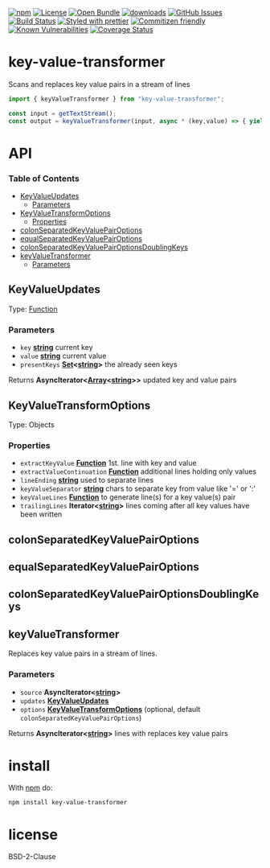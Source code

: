[![npm](https://img.shields.io/npm/v/key-value-transformer.svg)](https://www.npmjs.com/package/key-value-transformer)
[![License](https://img.shields.io/badge/License-BSD%203--Clause-blue.svg)](https://opensource.org/licenses/BSD-3-Clause)
[![Open Bundle](https://bundlejs.com/badge-light.svg)](https://bundlejs.com/?q=key-value-transformer)
[![downloads](http://img.shields.io/npm/dm/key-value-transformer.svg?style=flat-square)](https://npmjs.org/package/key-value-transformer)
[![GitHub Issues](https://img.shields.io/github/issues/arlac77/key-value-transformer.svg?style=flat-square)](https://github.com/arlac77/key-value-transformer/issues)
[![Build Status](https://img.shields.io/endpoint.svg?url=https%3A%2F%2Factions-badge.atrox.dev%2Farlac77%2Fkey-value-transformer%2Fbadge\&style=flat)](https://actions-badge.atrox.dev/arlac77/key-value-transformer/goto)
[![Styled with prettier](https://img.shields.io/badge/styled_with-prettier-ff69b4.svg)](https://github.com/prettier/prettier)
[![Commitizen friendly](https://img.shields.io/badge/commitizen-friendly-brightgreen.svg)](http://commitizen.github.io/cz-cli/)
[![Known Vulnerabilities](https://snyk.io/test/github/arlac77/key-value-transformer/badge.svg)](https://snyk.io/test/github/arlac77/key-value-transformer)
[![Coverage Status](https://coveralls.io/repos/arlac77/key-value-transformer/badge.svg)](https://coveralls.io/github/arlac77/key-value-transformer)

# key-value-transformer

Scans and replaces key value pairs in a stream of lines

```js
import { keyValueTransformer } from "key-value-transformer";

const input = getTextStream();
const output = keyValueTransformer(input, async * (key,value) => { yield [key, "newValue" ];})

```

# API

<!-- Generated by documentation.js. Update this documentation by updating the source code. -->

### Table of Contents

*   [KeyValueUpdates](#keyvalueupdates)
    *   [Parameters](#parameters)
*   [KeyValueTransformOptions](#keyvaluetransformoptions)
    *   [Properties](#properties)
*   [colonSeparatedKeyValuePairOptions](#colonseparatedkeyvaluepairoptions)
*   [equalSeparatedKeyValuePairOptions](#equalseparatedkeyvaluepairoptions)
*   [colonSeparatedKeyValuePairOptionsDoublingKeys](#colonseparatedkeyvaluepairoptionsdoublingkeys)
*   [keyValueTransformer](#keyvaluetransformer)
    *   [Parameters](#parameters-1)

## KeyValueUpdates

Type: [Function](https://developer.mozilla.org/docs/Web/JavaScript/Reference/Statements/function)

### Parameters

*   `key` **[string](https://developer.mozilla.org/docs/Web/JavaScript/Reference/Global_Objects/String)** current key
*   `value` **[string](https://developer.mozilla.org/docs/Web/JavaScript/Reference/Global_Objects/String)** current value
*   `presentKeys` **[Set](https://developer.mozilla.org/docs/Web/JavaScript/Reference/Global_Objects/Set)<[string](https://developer.mozilla.org/docs/Web/JavaScript/Reference/Global_Objects/String)>** the already seen keys

Returns **AsyncIterator<[Array](https://developer.mozilla.org/docs/Web/JavaScript/Reference/Global_Objects/Array)<[string](https://developer.mozilla.org/docs/Web/JavaScript/Reference/Global_Objects/String)>>** updated key and value pairs

## KeyValueTransformOptions

Type: Objects

### Properties

*   `extractKeyValue` **[Function](https://developer.mozilla.org/docs/Web/JavaScript/Reference/Statements/function)** 1st. line with key and value
*   `extractValueContinuation` **[Function](https://developer.mozilla.org/docs/Web/JavaScript/Reference/Statements/function)** additional lines holding only values
*   `lineEnding` **[string](https://developer.mozilla.org/docs/Web/JavaScript/Reference/Global_Objects/String)** used to separate lines
*   `keyValueSeparator` **[string](https://developer.mozilla.org/docs/Web/JavaScript/Reference/Global_Objects/String)** chars to separate key from value like '=' or ':'
*   `keyValueLines` **[Function](https://developer.mozilla.org/docs/Web/JavaScript/Reference/Statements/function)** to generate line(s) for a key value(s) pair
*   `trailingLines` **Iterator<[string](https://developer.mozilla.org/docs/Web/JavaScript/Reference/Global_Objects/String)>** lines coming after all key values have been written

## colonSeparatedKeyValuePairOptions

## equalSeparatedKeyValuePairOptions

## colonSeparatedKeyValuePairOptionsDoublingKeys

## keyValueTransformer

Replaces key value pairs in a stream of lines.

### Parameters

*   `source` **AsyncIterator<[string](https://developer.mozilla.org/docs/Web/JavaScript/Reference/Global_Objects/String)>**&#x20;
*   `updates` **[KeyValueUpdates](#keyvalueupdates)**&#x20;
*   `options` **[KeyValueTransformOptions](#keyvaluetransformoptions)**  (optional, default `colonSeparatedKeyValuePairOptions`)

Returns **AsyncIterator<[string](https://developer.mozilla.org/docs/Web/JavaScript/Reference/Global_Objects/String)>** lines with replaces key value pairs

# install

With [npm](http://npmjs.org) do:

```shell
npm install key-value-transformer
```

# license

BSD-2-Clause
